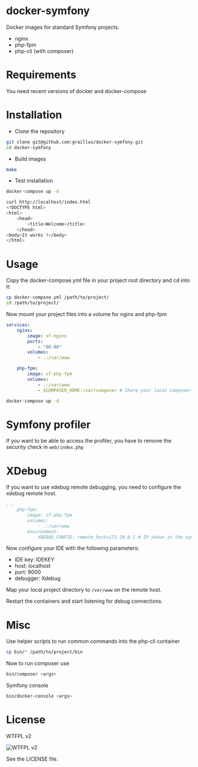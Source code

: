 docker-symfony
==============

Docker images for standard Symfony projects.

* nginx
* php-fpm
* php-cli (with composer)

# Requirements

You need recent versions of docker and docker-compose

# Installation

- Clone the repository
```sh
git clone git@github.com:graillus/docker-symfony.git
cd docker-symfony
```

- Build images
```sh
make
```

- Test installation
```sh
docker-compose up -d
```
```sh
curl http://localhost/index.html
<!DOCTYPE html>
<html>
	<head>
		<title>Welcome</title>
	</head>
<body>It works !</body>
</html>
```


# Usage

Copy the docker-compose.yml file in your project root directory and cd into it:
```sh
cp docker-compose.yml /path/to/project/
cd /path/to/project/
```

Now mount your project files into a volume for nginx and php-fpm
```yaml
services:
    nginx:
        image: sf-nginx
        ports:
            - "80:80"
        volumes:
            - .:/var/www

    php-fpm:
        image: sf-php-fpm
        volumes:
            - .:/var/www
            - $COMPOSER_HOME:/var/composer # Share your local composer cache with the container
```

```sh
docker-compose up -d
```

# Symfony profiler

If you want to be able to access the profiler, you have to remove the security check in `web/index.php`

# XDebug

If you want to use xdebug remote debugging, you need to configure the xdebug remote host.

```yaml
...
    php-fpm:
        image: sf-php-fpm
        volumes:
            - .:/var/www
        environment:
            XDEBUG_CONFIG: remote_host=172.20.0.1 # IP shown in the symfony profiler
```

Now configure your IDE with the following parameters:
- IDE key: IDEKEY
- host: localhost
- port: 9000
- debugger: Xdebug

Map your local project directory to `/var/www` on the remote host.

Restart the containers and start listening for debug connections.

# Misc

Use helper scripts to run common commands into the php-cli container
```sh
cp bin/* /path/to/project/bin
```

Now to run composer use
```sh
bin/composer <args>
```

Symfony console
```sh
bin/docker-console <args>
```

# License

WTFPL v2

![WTFPL v2](http://www.wtfpl.net/wp-content/uploads/2012/12/wtfpl-badge-1.png)

See the LICENSE file.
